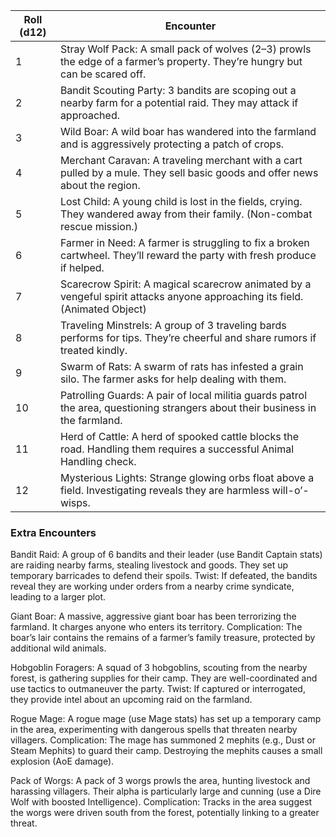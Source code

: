 
| Roll (d12) | Encounter                                                                                                                      |
| ---------- | ------------------------------------------------------------------------------------------------------------------------------ |
| 1          | Stray Wolf Pack: A small pack of wolves (2–3) prowls the edge of a farmer’s property. They’re hungry but can be scared off.    |
| 2          | Bandit Scouting Party: 3 bandits are scoping out a nearby farm for a potential raid. They may attack if approached.            |
| 3          | Wild Boar: A wild boar has wandered into the farmland and is aggressively protecting a patch of crops.                         |
| 4          | Merchant Caravan: A traveling merchant with a cart pulled by a mule. They sell basic goods and offer news about the region.    |
| 5          | Lost Child: A young child is lost in the fields, crying. They wandered away from their family. (Non-combat rescue mission.)    |
| 6          | Farmer in Need: A farmer is struggling to fix a broken cartwheel. They’ll reward the party with fresh produce if helped.       |
| 7          | Scarecrow Spirit: A magical scarecrow animated by a vengeful spirit attacks anyone approaching its field. (Animated Object)    |
| 8          | Traveling Minstrels: A group of 3 traveling bards performs for tips. They’re cheerful and share rumors if treated kindly.      |
| 9          | Swarm of Rats: A swarm of rats has infested a grain silo. The farmer asks for help dealing with them.                          |
| 10         | Patrolling Guards: A pair of local militia guards patrol the area, questioning strangers about their business in the farmland. |
| 11         | Herd of Cattle: A herd of spooked cattle blocks the road. Handling them requires a successful Animal Handling check.           |
| 12         | Mysterious Lights: Strange glowing orbs float above a field. Investigating reveals they are harmless will-o’-wisps.            |
### Extra Encounters

Bandit Raid: A group of 6 bandits and their leader (use Bandit Captain stats) are raiding nearby farms, stealing livestock and goods. They set up temporary barricades to defend their spoils.
	Twist: If defeated, the bandits reveal they are working under orders from a nearby crime syndicate, leading to a larger plot.
  
Giant Boar: A massive, aggressive giant boar has been terrorizing the farmland. It charges anyone who enters its territory.
	Complication: The boar’s lair contains the remains of a farmer’s family treasure, protected by additional wild animals.

Hobgoblin Foragers: A squad of 3 hobgoblins, scouting from the nearby forest, is gathering supplies for their camp. They are well-coordinated and use tactics to outmaneuver the party.
	Twist: If captured or interrogated, they provide intel about an upcoming raid on the farmland.

Rogue Mage: A rogue mage (use Mage stats) has set up a temporary camp in the area, experimenting with dangerous spells that threaten nearby villagers.
	Complication: The mage has summoned 2 mephits (e.g., Dust or Steam Mephits) to guard their camp. Destroying the mephits causes a small explosion (AoE damage).
  
Pack of Worgs: A pack of 3 worgs prowls the area, hunting livestock and harassing villagers. Their alpha is particularly large and cunning (use a Dire Wolf with boosted Intelligence).
	Complication: Tracks in the area suggest the worgs were driven south from the forest, potentially linking to a greater threat.